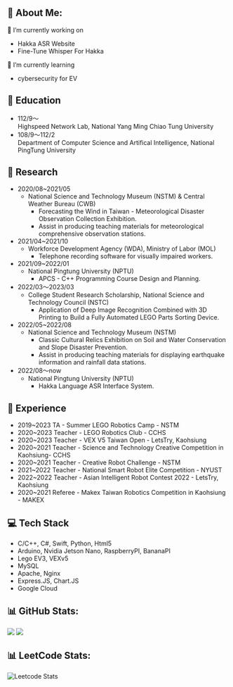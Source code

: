 ## 💫 About Me:
🔭 I’m currently working on 
* Hakka ASR Website
* Fine-Tune Whisper For Hakka

🌱 I’m currently learning 
* cybersecurity for EV

## 🏫 Education
* 112/9～  
Highspeed Network Lab, National Yang Ming Chiao Tung University
* 108/9～112/2  
Department of Computer Science and Artifical Intelligence, National PingTung University

## 🔬 Research
* 2020/08~2021/05 
    * National Science and Technology Museum (NSTM) & Central Weather Bureau (CWB)
        * Forecasting the Wind in Taiwan - Meteorological Disaster Observation Collection Exhibition.
        * Assist in producing teaching materials for meteorological comprehensive observation stations.
* 2021/04~2021/10
    * Workforce Development Agency  (WDA), Ministry of Labor (MOL)
        * Telephone recording software for visually impaired workers.
* 2021/09~2022/01
    * National Pingtung University (NPTU)
        * APCS - C++ Programming Course Design and Planning.
* 2022/03～2023/03
    * College Student Research Scholarship, National Science and Technology Council (NSTC)
        * Application of Deep Image Recognition Combined with 3D Printing to Build a Fully Automated LEGO Parts Sorting Device.
* 2022/05~2022/08
    * National Science and Technology Museum (NSTM)
        * Classic Cultural Relics Exhibition on Soil and Water Conservation and Slope Disaster Prevention.
        * Assist in producing teaching materials for displaying earthquake information and rainfall data stations.
* 2022/08～now
    * National Pingtung University (NPTU)
        * Hakka Language ASR Interface System.

## 📄 Experience
* 2019~2023 TA - Summer LEGO Robotics Camp - NSTM
* 2020~2023 Teacher - LEGO Robotics Club - CCHS
* 2020~2023 Teacher - VEX V5 Taiwan Open - LetsTry, Kaohsiung
* 2020~2021 Teacher - Science and Technology Creative Competition in Kaohsiung- CCHS
* 2020~2021 Teacher - Creative Robot Challenge - NSTM
* 2021~2022 Teacher - National Smart Robot Elite Competition - NYUST
* 2022~2022 Teacher - Asian Intelligent Robot Contest 2022 - LetsTry, Kaohsiung
* 2020~2021 Referee - Makex Taiwan Robotics Competition in Kaohsiung - MAKEX


## 💻 Tech Stack
* C/C++, C#, Swift, Python, Html5
* Arduino, Nvidia Jetson Nano, RaspberryPI, BananaPI
* Lego EV3, VEXv5
* MySQL
* Apache, Nginx
* Express.JS, Chart.JS
* Google Cloud


## 📊 GitHub Stats:
![](https://github-readme-stats.vercel.app/api?username=au2a&theme=onedark&hide_border=false&include_all_commits=true&count_private=true)
![](https://github-readme-stats.vercel.app/api/top-langs/?username=au2a&theme=onedark&hide_border=false&include_all_commits=true&count_private=true&layout=compact)

## 📊 LeetCode Stats:
![Leetcode Stats](https://leetcard.jacoblin.cool/au2a?theme=nord&ext=heatmap)
